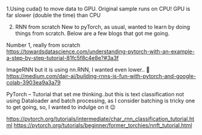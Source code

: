 1.Using cuda() to move data to GPU.
Original sample runs on CPU!
GPU is far slower (double the time) than CPU

2. RNN from scratch
New to pyTorch, as usual, wanted to learn by doing things from scratch. Below are a few blogs that got me going.

Number 1, really from scratch
https://towardsdatascience.com/understanding-pytorch-with-an-example-a-step-by-step-tutorial-81fc5f8c4e8e?#3a3f

ImageRNN but it is using nn.RNN, I wanted even lower.. 🙂
https://medium.com/dair-ai/building-rnns-is-fun-with-pytorch-and-google-colab-3903ea9a3a79

PyTorch – Tutorial that set me thinking..but this is text classification not using Dataloader and batch processing, as I consider batching is tricky one to get going, so, I wanted to indulge on it 😉

https://pytorch.org/tutorials/intermediate/char_rnn_classification_tutorial.html
https://pytorch.org/tutorials/beginner/former_torchies/nnft_tutorial.html
